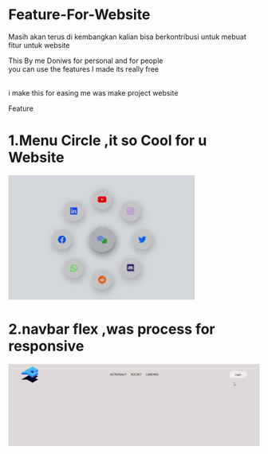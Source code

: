 # Feature-For-Website

Masih akan terus di kembangkan kalian bisa berkontribusi untuk mebuat fitur untuk website

This By me Doniws 
for personal and for people
<br>
you can use the features I made
its really free

<br>
i make this for easing me was make project website

Feature 

# 1.Menu Circle ,it so Cool for u Website

 ![ Alt text](https://github.com/Doniws/Feature-For-Website/blob/main/Demo/menu-circle.gif)
<br>
# 2.navbar flex ,was process for responsive 

 ![ Alt text](https://github.com/Doniws/Feature-For-Website/blob/main/Demo/navbar-flex.gif)
